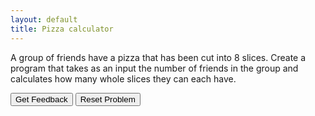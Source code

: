 ```yaml
---
layout: default
title: Pizza calculator
---
```


A group of friends have a pizza that has been cut into 8 slices. Create a program that takes as an input the number of friends in the group and calculates how many whole slices they can each have.

<div id="sortableTrash" class="sortable-code"></div> 
<div id="sortable" class="sortable-code"></div> 
<div style="clear:both;"></div> 
<p> 
    <input id="feedbackLink" value="Get Feedback" type="button" /> 
    <input id="newInstanceLink" value="Reset Problem" type="button" /> 
</p> 
<script type="text/javascript"> 
(function(){
  var initial = "group_size = input(&quot;How many people are in the group?&quot;)\n" +
    "group_size = int(group_size)\n" +
    "slices = 8 DIV group_size\n" +
    "slices = str(slices)\n" +
    "print(&quot;Each person can have &quot; + slices)\n" +
    "slices = group_size DIV 8 #distractor\n" +
    "group_size = &quot;How many people are in the group?&quot; #distractor\n" +
    "input(&quot;How many people are in the group?&quot;) #distractor\n" +
    "slices = 8 / group_size #distractor\n" +
    "slices = group_size / 8 #distractor\n" +
    "slices = 8 MOD group_size #distractor\n" +
    "slices = group_size MOD 8 #distractor";
  var parsonsPuzzle = new ParsonsWidget({
    "sortableId": "sortable",
    "max_wrong_lines": 10,
    "grader": ParsonsWidget._graders.LineBasedGrader,
    "exec_limit": 2500,
    "can_indent": true,
    "x_indent": 50,
    "lang": "en",
    "show_feedback": true,
    "trashId": "sortableTrash"
  });
  parsonsPuzzle.init(initial);
  parsonsPuzzle.shuffleLines();
  $("#newInstanceLink").click(function(event){ 
      event.preventDefault(); 
      parsonsPuzzle.shuffleLines(); 
  }); 
  $("#feedbackLink").click(function(event){ 
      event.preventDefault(); 
      parsonsPuzzle.getFeedback(); 
  }); 
})(); 
</script>

